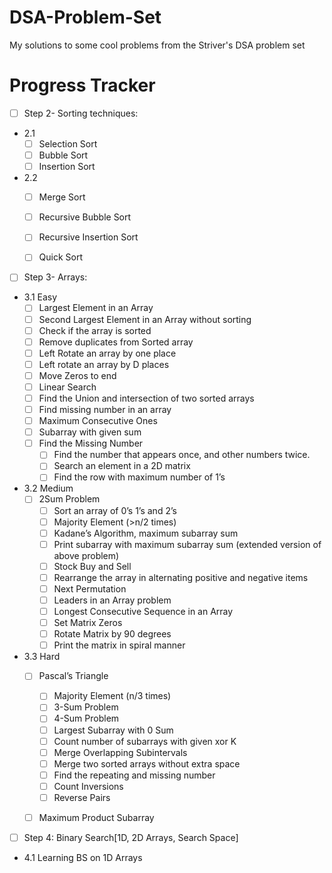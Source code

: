# DSA-Problem-Set
My solutions to some cool problems from the Striver's DSA problem set

# Progress Tracker
 - [ ]   Step 2- Sorting techniques:
 * 2.1
     - [ ] Selection Sort
     - [ ] Bubble Sort
     - [ ] Insertion Sort
  * 2.2
     - [ ] Merge Sort
     - [ ] Recursive Bubble Sort
     - [ ] Recursive Insertion Sort
     - [ ] Quick Sort
     
     
 - [ ]   Step 3- Arrays:
 * 3.1 Easy
     - [ ] Largest Element in an Array
     - [ ] Second Largest Element in an Array without sorting
     - [ ] Check if the array is sorted
     - [ ] Remove duplicates from Sorted array
     - [ ] Left Rotate an array by one place
     - [ ] Left rotate an array by D places
     - [ ] Move Zeros to end
     - [ ] Linear Search
     - [ ] Find the Union and intersection of two sorted arrays
     - [ ] Find missing number in an array
     - [ ] Maximum Consecutive Ones
     - [ ] Subarray with given sum
     - [ ] Find the Missing Number			
	   - [ ] Find the number that appears once, and other numbers twice.			
	   - [ ] Search an element in a 2D matrix			
	   - [ ] Find the row with maximum number of 1’s
  * 3.2 Medium
     - [ ] 2Sum Problem  			
	   - [ ] Sort an array of 0’s 1’s and 2’s			
	   - [ ] Majority Element (>n/2 times)			
	   - [ ] Kadane’s Algorithm, maximum subarray sum			
	   - [ ] Print subarray with maximum subarray sum (extended version of above problem)			
	   - [ ] Stock Buy and Sell			
	   - [ ] Rearrange the array in alternating positive and negative items			
	   - [ ] Next Permutation			
	   - [ ] Leaders in an Array problem			
	   - [ ] Longest Consecutive Sequence in an Array			
	   - [ ] Set Matrix Zeros			
	   - [ ] Rotate Matrix by 90 degrees			
	   - [ ] Print the matrix in spiral manner	
  * 3.3 Hard
     - [ ] Pascal’s Triangle			
	   - [ ] Majority Element (n/3 times)			
	   - [ ] 3-Sum Problem			
	   - [ ] 4-Sum Problem			
	   - [ ] Largest Subarray with 0 Sum			
	   - [ ] Count number of subarrays with given xor K			
	   - [ ] Merge Overlapping Subintervals			
	   - [ ] Merge two sorted arrays without extra space			
	   - [ ] Find the repeating and missing number			
	   - [ ] Count Inversions			
	   - [ ] Reverse Pairs			
     - [ ] Maximum Product Subarray	
     
     
  - [ ] Step 4: Binary Search[1D, 2D Arrays, Search Space]
  * 4.1 Learning BS on 1D Arrays
  
  
 
  	
